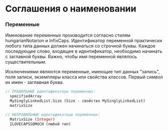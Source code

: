 # Соглашения о наименовании

### Переменные

Именование переменных производится согласно стилям hungarianNotarion и InfixCaps. Идентификатор переменной практически любого типа данных должен начинаться со строчной буквы. Каждое последующее слово, входящее в идентификатор, необходимо начинать с заглавной буквы. Важно, чтобы имя переменной являлось существительным.

Исключениями являются переменные, имеющие тип данных "запись", поля записи, экземпляры класса или свойства классов. Первый символ их имен - заглавная буква.

```Pascal
// ПРАВИЛЬНЫЕ идентификаторы переменных:
  specifiedArray
  MySinglyLinkedList.Size (Size - свойство MySinglyLinkedList)
  matrixSize

// НЕПРАВИЛЬНЫЕ идентификаторы переменных:
  MatrixSize (Integer)
  ILOVECAPSSOMUCH (любой тип)
```



